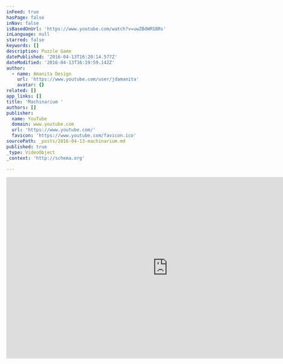 ```yaml
---
inFeed: true
hasPage: false
inNav: false
isBasedOnUrl: 'https://www.youtube.com/watch?v=uwZBdWRSBRs'
inLanguage: null
starred: false
keywords: []
description: Puzzle Game
datePublished: '2016-04-13T16:20:14.577Z'
dateModified: '2016-04-13T16:19:59.142Z'
author:
  - name: Amanita Design
    url: 'https://www.youtube.com/user/jdamanita'
    avatar: {}
related: []
app_links: []
title: 'Machinarium '
authors: []
publisher:
  name: YouTube
  domain: www.youtube.com
  url: 'https://www.youtube.com/'
  favicon: 'https://www.youtube.com/favicon.ico'
sourcePath: _posts/2016-04-13-machinarium.md
published: true
_type: VideoObject
_context: 'http://schema.org'

---
```

<iframe src="https://cdn.embedly.com/widgets/media.html?src=https%3A%2F%2Fwww.youtube.com%2Fembed%2FuwZBdWRSBRs%3Ffeature%3Doembed&amp;url=https%3A%2F%2Fwww.youtube.com%2Fwatch%3Fv%3DuwZBdWRSBRs&amp;image=https%3A%2F%2Fi.ytimg.com%2Fvi%2FuwZBdWRSBRs%2Fhqdefault.jpg&amp;key=b7d04c9b404c499eba89ee7072e1c4f7&amp;type=text%2Fhtml&amp;schema=youtube" width="854" height="480" scrolling="no" frameborder="0" allowfullscreen="allowfullscreen" style=""></iframe>